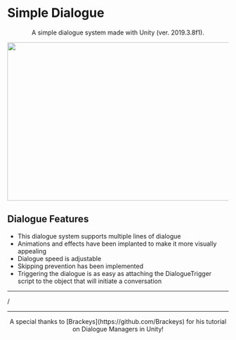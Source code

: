 # Simple Dialogue
<p align="center">
A simple dialogue system made with Unity (ver. 2019.3.8f1). 
</p>

<p align="center">
  <img width="640" height="360" src="https://media.giphy.com/media/j5saVW9elD41YdJmlT/giphy.gif">
</p>

## Dialogue Features
- This dialogue system supports multiple lines of dialogue 
- Animations and effects have been implanted to make it more visually appealing
- Dialogue speed is adjustable
- Skipping prevention has been implemented
- Triggering the dialogue is as easy as attaching the DialogueTrigger script to the object that will initiate a conversation

<hr>/<hr>

<p align="center">
A special thanks to [Brackeys](https://github.com/Brackeys) for his tutorial on Dialogue Managers in Unity!
</p>
